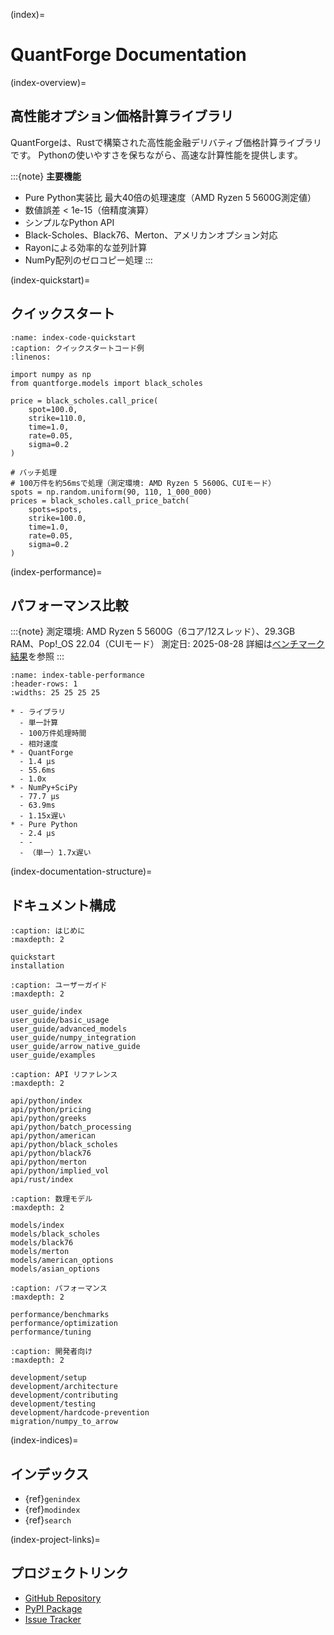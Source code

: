 (index)=
# QuantForge Documentation

(index-overview)=
## 高性能オプション価格計算ライブラリ

QuantForgeは、Rustで構築された高性能金融デリバティブ価格計算ライブラリです。
Pythonの使いやすさを保ちながら、高速な計算性能を提供します。

:::{note}
**主要機能**
- Pure Python実装比 最大40倍の処理速度（AMD Ryzen 5 5600G測定値）
- 数値誤差 < 1e-15（倍精度演算）
- シンプルなPython API
- Black-Scholes、Black76、Merton、アメリカンオプション対応
- Rayonによる効率的な並列計算
- NumPy配列のゼロコピー処理
:::

(index-quickstart)=
## クイックスタート

```{code-block} python
:name: index-code-quickstart
:caption: クイックスタートコード例
:linenos:

import numpy as np
from quantforge.models import black_scholes

price = black_scholes.call_price(
    spot=100.0,
    strike=110.0,
    time=1.0,
    rate=0.05,
    sigma=0.2
)

# バッチ処理
# 100万件を約56msで処理（測定環境: AMD Ryzen 5 5600G、CUIモード）
spots = np.random.uniform(90, 110, 1_000_000)
prices = black_scholes.call_price_batch(
    spots=spots,
    strike=100.0,
    time=1.0,
    rate=0.05,
    sigma=0.2
)
```

(index-performance)=
## パフォーマンス比較

:::{note}
測定環境: AMD Ryzen 5 5600G（6コア/12スレッド）、29.3GB RAM、Pop!_OS 22.04（CUIモード）
測定日: 2025-08-28
詳細は[ベンチマーク結果](performance/benchmarks.md)を参照
:::

```{list-table} パフォーマンス比較
:name: index-table-performance
:header-rows: 1
:widths: 25 25 25 25

* - ライブラリ
  - 単一計算
  - 100万件処理時間
  - 相対速度
* - QuantForge
  - 1.4 μs
  - 55.6ms
  - 1.0x
* - NumPy+SciPy
  - 77.7 μs
  - 63.9ms
  - 1.15x遅い
* - Pure Python
  - 2.4 μs
  - -
  - （単一）1.7x遅い
```

(index-documentation-structure)=
## ドキュメント構成

```{toctree}
:caption: はじめに
:maxdepth: 2

quickstart
installation
```

```{toctree}
:caption: ユーザーガイド
:maxdepth: 2

user_guide/index
user_guide/basic_usage
user_guide/advanced_models
user_guide/numpy_integration
user_guide/arrow_native_guide
user_guide/examples
```

```{toctree}
:caption: API リファレンス
:maxdepth: 2

api/python/index
api/python/pricing
api/python/greeks
api/python/batch_processing
api/python/american
api/python/black_scholes
api/python/black76
api/python/merton
api/python/implied_vol
api/rust/index
```

```{toctree}
:caption: 数理モデル
:maxdepth: 2

models/index
models/black_scholes
models/black76
models/merton
models/american_options
models/asian_options
```

```{toctree}
:caption: パフォーマンス
:maxdepth: 2

performance/benchmarks
performance/optimization
performance/tuning
```

```{toctree}
:caption: 開発者向け
:maxdepth: 2

development/setup
development/architecture
development/contributing
development/testing
development/hardcode-prevention
migration/numpy_to_arrow
```

(index-indices)=
## インデックス

* {ref}`genindex`
* {ref}`modindex`
* {ref}`search`

(index-project-links)=
## プロジェクトリンク

- [GitHub Repository](https://github.com/yourusername/quantforge)
- [PyPI Package](https://pypi.org/project/quantforge/)
- [Issue Tracker](https://github.com/yourusername/quantforge/issues)